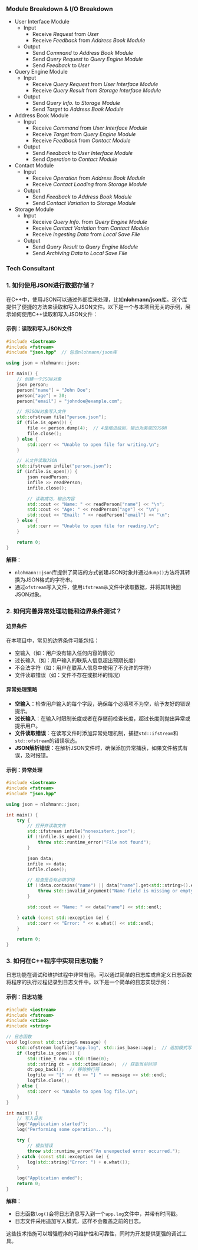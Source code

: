 ### Module Breakdown & I/O Breakdown
- User Interface Module
	- Input
		- Receive *Request* from *User*
		- Receive *Feedback* from *Address Book Module*
	- Output
		- Send *Command* to *Address Book Module*
		- Send *Query Request* to *Query Engine Module*
		- Send *Feedback* to *User*
- Query Engine Module
	- Input
		- Receive *Query Request* from *User Interface Module*
		- Receive *Query Result* from *Storage Interface Module*
	- Output
		- Send *Query Info.* to *Storage Module*
		- Send *Target* to *Address Book Module*
- Address Book Module
	- Input
		- Receive *Command* from *User Interface Module*
		- Receive *Target* from *Query Engine Module*
		- Receive *Feedback* from *Contact Module*
	- Output
		- Send *Feedback* to *User Interface Module*
		- Send *Operation* to *Contact Module*
- Contact Module
	- Input
		- Receive *Operation* from *Address Book Module*
		- Receive *Contact Loading* from *Storage Module*
	- Output
		- Send *Feedback* to *Address Book Module*
		- Send *Contact Variation* to *Storage Module*
- Storage Module
	- Input
		- Receive *Query Info.* from *Query Engine Module*
		- Receive *Contact Variation* from *Contact Module*
		- Receive *Ingesting Data* from *Local Save File*
	- Output
		- Send *Query Result* to *Query Engine Module*
		- Send *Archiving Data* to *Local Save File*

### Tech Consultant
### 1. 如何使用JSON进行数据存储？

在C++中，使用JSON可以通过外部库来处理，比如**nlohmann/json**库。这个库提供了便捷的方法来读取和写入JSON文件。以下是一个与本项目无关的示例，展示如何使用C++读取和写入JSON文件：

#### 示例：读取和写入JSON文件
```cpp
#include <iostream>
#include <fstream>
#include "json.hpp"  // 包含nlohmann/json库

using json = nlohmann::json;

int main() {
    // 创建一个JSON对象
    json person;
    person["name"] = "John Doe";
    person["age"] = 30;
    person["email"] = "johndoe@example.com";

    // 将JSON对象写入文件
    std::ofstream file("person.json");
    if (file.is_open()) {
        file << person.dump(4);  // 4是缩进级别，输出为美观的JSON
        file.close();
    } else {
        std::cerr << "Unable to open file for writing.\n";
    }

    // 从文件读取JSON
    std::ifstream infile("person.json");
    if (infile.is_open()) {
        json readPerson;
        infile >> readPerson;
        infile.close();

        // 读取成功，输出内容
        std::cout << "Name: " << readPerson["name"] << "\n";
        std::cout << "Age: " << readPerson["age"] << "\n";
        std::cout << "Email: " << readPerson["email"] << "\n";
    } else {
        std::cerr << "Unable to open file for reading.\n";
    }

    return 0;
}
```

**解释**：
- `nlohmann::json`库提供了简洁的方式创建JSON对象并通过`dump()`方法将其转换为JSON格式的字符串。
- 通过`ofstream`写入文件，使用`ifstream`从文件中读取数据，并将其转换回JSON对象。

### 2. 如何完善异常处理功能和边界条件测试？

#### 边界条件
在本项目中，常见的边界条件可能包括：
- 空输入（如：用户没有输入任何内容的情况）
- 过长输入（如：用户输入的联系人信息超出预期长度）
- 不合法字符（如：用户在联系人信息中使用了不允许的字符）
- 文件读取错误（如：文件不存在或损坏的情况）

#### 异常处理策略
- **空输入**：检查用户输入的每个字段，确保每个必填项不为空，给予友好的错误提示。
- **过长输入**：在输入时限制长度或者在存储前检查长度，超过长度则抛出异常或提示用户。
- **文件读取错误**：在读写文件时添加异常处理机制，捕捉`std::ifstream`和`std::ofstream`的错误状态。
- **JSON解析错误**：在解析JSON文件时，确保添加异常捕获，如果文件格式有误，及时报错。

#### 示例：异常处理
```cpp
#include <iostream>
#include <fstream>
#include "json.hpp"

using json = nlohmann::json;

int main() {
    try {
        // 打开并读取文件
        std::ifstream infile("nonexistent.json");
        if (!infile.is_open()) {
            throw std::runtime_error("File not found");
        }

        json data;
        infile >> data;
        infile.close();

        // 检查是否有必填字段
        if (!data.contains("name") || data["name"].get<std::string>().empty()) {
            throw std::invalid_argument("Name field is missing or empty");
        }

        std::cout << "Name: " << data["name"] << std::endl;

    } catch (const std::exception &e) {
        std::cerr << "Error: " << e.what() << std::endl;
    }

    return 0;
}
```

### 3. 如何在C++程序中实现日志功能？

日志功能在调试和维护过程中非常有用。可以通过简单的日志库或自定义日志函数将程序的执行过程记录到日志文件中。以下是一个简单的日志实现示例：

#### 示例：日志功能
```cpp
#include <iostream>
#include <fstream>
#include <ctime>
#include <string>

// 日志函数
void log(const std::string& message) {
    std::ofstream logfile("app.log", std::ios_base::app);  // 追加模式写入
    if (logfile.is_open()) {
        std::time_t now = std::time(0);
        std::string dt = std::ctime(&now);  // 获取当前时间
        dt.pop_back();  // 移除换行符
        logfile << "[" << dt << "] " << message << std::endl;
        logfile.close();
    } else {
        std::cerr << "Unable to open log file.\n";
    }
}

int main() {
    // 写入日志
    log("Application started");
    log("Performing some operation...");

    try {
        // 模拟错误
        throw std::runtime_error("An unexpected error occurred.");
    } catch (const std::exception &e) {
        log(std::string("Error: ") + e.what());
    }

    log("Application ended");
    return 0;
}
```

**解释**：
- 日志函数`log()`会将日志消息写入到一个`app.log`文件中，并带有时间戳。
- 日志文件采用追加写入模式，这样不会覆盖之前的日志。

这些技术措施可以增强程序的可维护性和可靠性，同时为开发提供更强的调试工具。